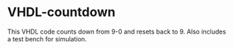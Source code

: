# VHDL-countdown
This VHDL code counts down from 9-0 and resets back to 9.
Also includes a test bench for simulation.

